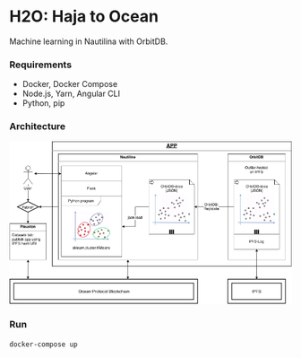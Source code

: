 # H2O: Haja to Ocean

Machine learning in Nautilina with OrbitDB.

### Requirements

- Docker, Docker Compose
- Node.js, Yarn, Angular CLI
- Python, pip

### Architecture

![Architecture Diagram](/doc/OceanHaja.png)

### Run

```
docker-compose up
```

